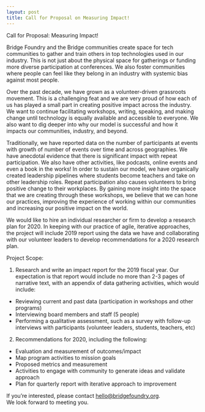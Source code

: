 ```yaml
---
layout: post
title: Call for Proposal on Measuring Impact!
---
```

Call for Proposal: Measuring Impact!

Bridge Foundry and the Bridge communities create space for tech communities to
gather and train others in top technologies used in our industry. This is not
just about the physical space for gatherings or funding more diverse
participation at conferences. We also foster communities where people can feel
like they belong in an industry with systemic bias against most people.

Over the past decade, we have grown as a volunteer-driven grassroots movement.
This is a challenging feat and we are very proud of how each of us has played a
small part in creating positive impact across the industry.  We want to continue
facilitating workshops, writing, speaking, and making change until technology is
equally available and accessible to everyone. We also want to dig deeper into
why our model is successful and how it impacts our communities, industry,
and beyond.

Traditionally, we have reported data on the number of participants at events
with growth of number of events over time and across geographies.  We have
anecdotal evidence that there is significant impact with repeat participation.
We also have other activities, like podcasts, online events and even a book in
the works!  In order to sustain our model, we have organically created
leadership pipelines where students become teachers and take on other leadership
roles.  Repeat participation also causes volunteers to bring positive change to
their workplaces.  By gaining more insight into the space that we are creating
through these workshops, we believe that we can hone our practices, improving
the experience of working within our communities and increasing our positive
impact on the world.

We would like to hire an individual researcher or firm to
develop a research plan for 2020. In keeping with our practice of agile,
iterative approaches, the project will include 2019 report using the data we
have and collaborating with our volunteer leaders to develop recommendations for
a 2020 research plan.

Project Scope:

1. Research and write an impact report for the 2019 fiscal year. Our expectation
is that report would include no more than 2-3 pages of narrative text, with an
appendix of data gathering activities, which would include:
  * Reviewing current and past data (participation in workshops and other programs)
  * Interviewing board members and staff (5 people)
  * Performing a qualitative assessment, such as a survey with follow-up interviews with participants (volunteer leaders, students, teachers, etc)
2. Recommendations for 2020, including the following:
  * Evaluation and measurement of outcomes/impact
  * Map program activities to mission goals
  * Proposed metrics and measurement
  * Activities to engage with community to generate ideas and validate approach
  * Plan for quarterly report with iterative approach to improvement

If you’re interested, please contact hello@bridgefoundry.org.  
We look forward to meeting you.

